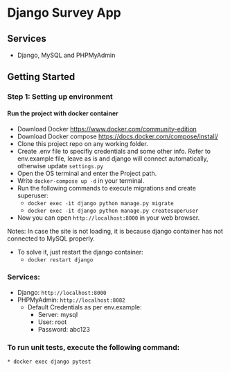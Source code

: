 # Django Survey App

## Services

* Django, MySQL and PHPMyAdmin

## Getting Started

### Step 1: Setting up environment

#### Run the project with docker container

* Download Docker https://www.docker.com/community-edition
* Download Docker compose https://docs.docker.com/compose/install/
* Clone this project repo on any working folder.
* Create .env file to specifiy credentials and some other info. Refer to env.example file, leave as is and django will connect automatically, otherwise update `settings.py`
* Open the OS terminal and enter the Project path.
* Write `docker-compose up -d` in your terminal.
* Run the following commands to execute migrations and create superuser: 
    * `docker exec -it django python manage.py migrate`
    * `docker exec -it django python manage.py createsuperuser`
* Now you can open `http://localhost:8000` in your web browser.

Notes: In case the site is not loading, it is because django container has not connected to MySQL properly.
* To solve it, just restart the django container: 
    * `docker restart django`

### Services:
* Django: `http://localhost:8000`
* PHPMyAdmin: `http://localhost:8082`
    * Default Credentials as per env.example:
        * Server: mysql
        * User: root
        * Password: abc123
### To run unit tests, execute the following command:
    * docker exec django pytest
